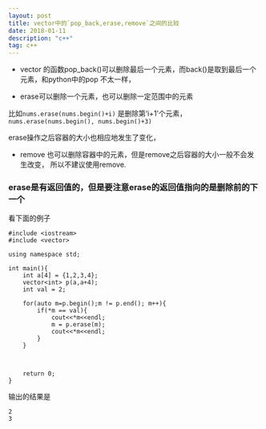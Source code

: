 ```yaml
---
layout: post
title: vector中的`pop_back,erase,remove`之间的比较
date: 2018-01-11
description: "c++"
tag: c++
---
```



* vector 的函数pop_back()可以删除最后一个元素，而back()是取到最后一个元素，和python中的pop 不太一样，

* erase可以删除一个元素，也可以删除一定范围中的元素

比如`nums.erase(nums.begin()+i)` 是删除第‘i+1’个元素，`nums.erase(nums.begin(), nums.begin()+3)`

erase操作之后容器的大小也相应地发生了变化，

* remove 也可以删除容器中的元素，但是remove之后容器的大小一般不会发生改变， 所以不建议使用remove.



### erase是有返回值的，但是要注意erase的返回值指向的是删除前的下一个

看下面的例子

```
#include <iostream>
#include <vector>

using namespace std;

int main(){
    int a[4] = {1,2,3,4};
    vector<int> p(a,a+4);
    int val = 2;

    for(auto m=p.begin();m != p.end(); m++){
        if(*m == val){
            cout<<*m<<endl;
            m = p.erase(m);
            cout<<*m<<endl;
        }
    }



    return 0;
}

```

输出的结果是

```
2
3

```


